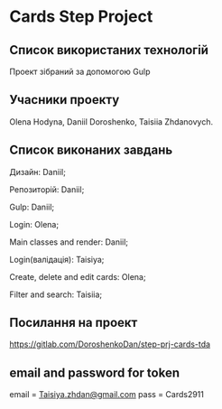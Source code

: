 # Cards Step Project

## Список використаних технологій

Проект зібраний за допомогою Gulp


## Учасники проекту

Olena Hodyna, 
Daniil Doroshenko, 
Taisiia Zhdanovych.

## Список виконаних завдань

Дизайн: Daniil;

Репозиторій: Daniil;

Gulp: Daniil;

Login: Olena;

Main classes and render: Daniil;

Login(валідація): Taisiya;

Create, delete and edit cards: Olena;

Filter and search: Taisiia;

## Посилання на проект

https://gitlab.com/DoroshenkoDan/step-prj-cards-tda

## email and password for token

email = Taisiya.zhdan@gmail.com
pass = Cards2911
